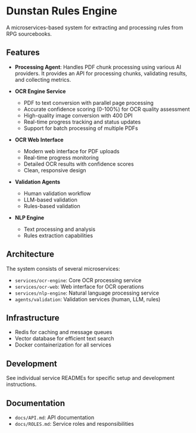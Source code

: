 # Dunstan Rules Engine

A microservices-based system for extracting and processing rules from RPG sourcebooks.

## Features

- **Processing Agent**: Handles PDF chunk processing using various AI providers. It provides an API for processing chunks, validating results, and collecting metrics.

- **OCR Engine Service**
  - PDF to text conversion with parallel page processing
  - Accurate confidence scoring (0-100%) for OCR quality assessment
  - High-quality image conversion with 400 DPI
  - Real-time progress tracking and status updates
  - Support for batch processing of multiple PDFs

- **OCR Web Interface**
  - Modern web interface for PDF uploads
  - Real-time progress monitoring
  - Detailed OCR results with confidence scores
  - Clean, responsive design

- **Validation Agents**
  - Human validation workflow
  - LLM-based validation
  - Rules-based validation

- **NLP Engine**
  - Text processing and analysis
  - Rules extraction capabilities

## Architecture

The system consists of several microservices:

- `services/ocr-engine`: Core OCR processing service
- `services/ocr-web`: Web interface for OCR operations
- `services/nlp-engine`: Natural language processing service
- `agents/validation`: Validation services (human, LLM, rules)

## Infrastructure

- Redis for caching and message queues
- Vector database for efficient text search
- Docker containerization for all services

## Development

See individual service READMEs for specific setup and development instructions.

## Documentation

- `docs/API.md`: API documentation
- `docs/ROLES.md`: Service roles and responsibilities
